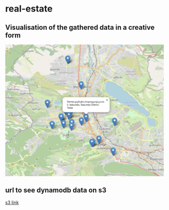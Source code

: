 # real-estate

## Visualisation of the gathered data in a creative form
![map](./realestatemap.png)

## url to see dynamodb data on s3 
[s3 link](http://realestatedata123.s3-website-us-east-1.amazonaws.com/data.txt)